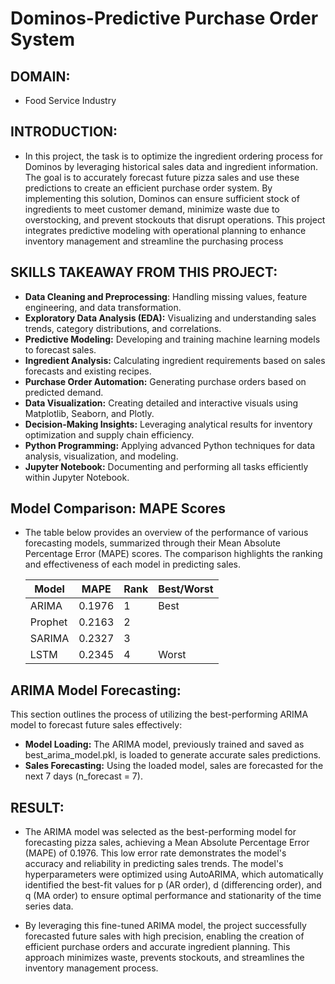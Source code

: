 # Dominos-Predictive Purchase Order System
## DOMAIN:
- Food Service Industry
## INTRODUCTION:
- In this project, the task is to optimize the ingredient ordering process for Dominos by leveraging historical sales data and ingredient information. The goal is to accurately forecast future pizza sales and use these predictions to create an efficient purchase order system. By implementing this solution, Dominos can ensure sufficient stock of ingredients to meet customer demand, minimize waste due to overstocking, and prevent stockouts that disrupt operations. This project integrates predictive modeling with operational planning to enhance inventory management and streamline the purchasing process
## SKILLS TAKEAWAY FROM THIS PROJECT:
- **Data Cleaning and Preprocessing**: Handling missing values, feature engineering, and data transformation.
- **Exploratory Data Analysis (EDA):** Visualizing and understanding sales trends, category distributions, and correlations.
- **Predictive Modeling:** Developing and training machine learning models to forecast sales.
- **Ingredient Analysis:** Calculating ingredient requirements based on sales forecasts and existing recipes.
- **Purchase Order Automation:** Generating purchase orders based on predicted demand.
- **Data Visualization:** Creating detailed and interactive visuals using Matplotlib, Seaborn, and Plotly.
- **Decision-Making Insights:** Leveraging analytical results for inventory optimization and supply chain efficiency.
- **Python Programming:** Applying advanced Python techniques for data analysis, visualization, and modeling.
- **Jupyter Notebook:** Documenting and performing all tasks efficiently within Jupyter Notebook.
## Model Comparison: MAPE Scores
- The table below provides an overview of the performance of various forecasting models, summarized through their Mean Absolute Percentage Error (MAPE) scores. The comparison highlights the ranking and effectiveness of each model in predicting sales.


   | **Model**   | **MAPE** | **Rank** | **Best/Worst** |
   |-------------|----------|----------|----------------|
   | ARIMA       | 0.1976   | 1        |     Best       |
   | Prophet     | 0.2163   | 2        |                |
   | SARIMA      | 0.2327   | 3        |                |
   | LSTM        | 0.2345   | 4        |     Worst      |

## ARIMA Model Forecasting:
This section outlines the process of utilizing the best-performing ARIMA model to forecast future sales effectively:

- **Model Loading:** The ARIMA model, previously trained and saved as best_arima_model.pkl, is loaded to generate accurate sales predictions.
- **Sales Forecasting:** Using the loaded model, sales are forecasted for the next 7 days (n_forecast = 7).

## RESULT:

- The ARIMA model was selected as the best-performing model for forecasting pizza sales, achieving a Mean Absolute Percentage Error (MAPE) of 0.1976. This low error rate demonstrates the model's accuracy and reliability in predicting sales trends. The model's hyperparameters were optimized using AutoARIMA, which automatically identified the best-fit values for p (AR order), d (differencing order), and q (MA order) to ensure optimal performance and stationarity of the time series data.

- By leveraging this fine-tuned ARIMA model, the project successfully forecasted future sales with high precision, enabling the creation of efficient purchase orders and accurate ingredient planning. This approach minimizes waste, prevents stockouts, and streamlines the inventory management process.



